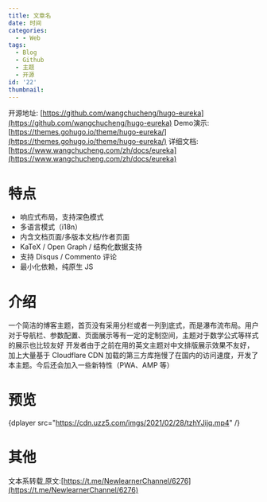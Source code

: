 ```yaml
---
title: 文章名
date: 时间
categories:
  - - Web
tags:
  - Blog
  - Github
  - 主题
  - 开源
id: '22'
thumbnail:
---
```



开源地址: [https://github.com/wangchucheng/hugo-eureka](https://github.com/wangchucheng/hugo-eureka) Demo演示: [https://themes.gohugo.io/theme/hugo-eureka/](https://themes.gohugo.io/theme/hugo-eureka/) 详细文档: [https://www.wangchucheng.com/zh/docs/eureka](https://www.wangchucheng.com/zh/docs/eureka)

# 特点

*   响应式布局，支持深色模式
*   多语言模式（i18n）
*   内含文档页面/多版本文档/作者页面
*   KaTeX / Open Graph / 结构化数据支持
*   支持 Disqus / Commento 评论
*   最小化依赖，纯原生 JS

# 介绍

一个简洁的博客主题，首页没有采用分栏或者一列到底式，而是瀑布流布局。用户对于导航栏、参数配置、页面展示等有一定的定制空间，主题对于数学公式等样式的展示也比较友好 开发者由于之前在用的英文主题对中文排版展示效果不友好，加上大量基于 Cloudflare CDN 加载的第三方库拖慢了在国内的访问速度，开发了本主题。今后还会加入一些新特性（PWA、AMP 等）

# 预览

{dplayer src="https://cdn.uzz5.com/imgs/2021/02/28/tzhYJijq.mp4" /}

# 其他

文本系转载,原文:[https://t.me/NewlearnerChannel/6276](https://t.me/NewlearnerChannel/6276)